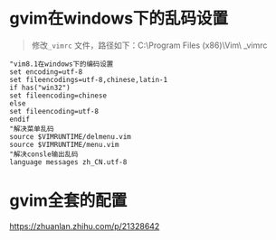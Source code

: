 # gvim在windows下的乱码设置
> 修改`_vimrc` 文件，路径如下：C:\Program Files (x86)\Vim\ \_vimrc
```
"vim8.1在windows下的编码设置
set encoding=utf-8
set fileencodings=utf-8,chinese,latin-1
if has("win32")
set fileencoding=chinese
else
set fileencoding=utf-8
endif
"解决菜单乱码
source $VIMRUNTIME/delmenu.vim
source $VIMRUNTIME/menu.vim
"解决consle输出乱码
language messages zh_CN.utf-8
```

# gvim全套的配置
https://zhuanlan.zhihu.com/p/21328642
